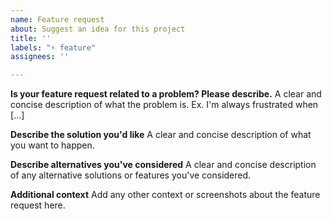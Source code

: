 ```yaml
---
name: Feature request
about: Suggest an idea for this project
title: ''
labels: "⚡ feature"
assignees: ''

---
```


<!-- Do NOT report a security issue via GitHub issues, see SECURITY.md for details. -->

**Is your feature request related to a problem? Please describe.**
A clear and concise description of what the problem is. Ex. I'm always frustrated when [...]

**Describe the solution you'd like**
A clear and concise description of what you want to happen.

**Describe alternatives you've considered**
A clear and concise description of any alternative solutions or features you've considered.

**Additional context**
Add any other context or screenshots about the feature request here.

<!-- Do NOT report a security issue via GitHub issues, see SECURITY.md for details. -->
